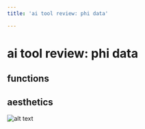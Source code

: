 ```yaml
---
title: 'ai tool review: phi data'

---
```


# ai tool review: phi data

## functions 

## aesthetics

![alt text](https://files.slack.com/files-pri/T0HTW3H0V-F083Q4465EF/screenrecording2024-12-04at4.18.32pm-ezgif.com-video-to-gif-converter.gif?pub_secret=cbc6ba7750)